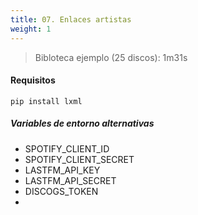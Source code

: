 ```yaml
---
title: 07. Enlaces artistas
weight: 1
---
```


> Bibloteca ejemplo (25 discos): 1m31s

#### Requisitos

```
pip install lxml
```

##### Variables de entorno alternativas
- SPOTIFY_CLIENT_ID
- SPOTIFY_CLIENT_SECRET
- LASTFM_API_KEY
- LASTFM_API_SECRET
- DISCOGS_TOKEN
- 
